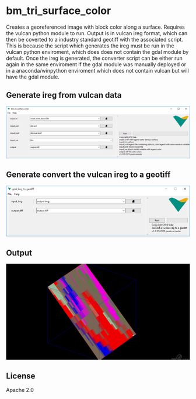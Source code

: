 # bm_tri_surface_color
Creates a georeferenced image with block color along a surface.
Requires the vulcan python module to run.
Output is in vulcan ireg format, which can then be coverted to a industry standard geotiff with the associated script.
This is because the script which generates the ireg must be run in the vulcan python enviroment, which does does not contain the gdal module by default.
Once the ireg is generated, the converter script can be either run again in the same enviroment if the gdal module was manually deployed or in a anaconda/winpython enviroment which does not contain vulcan but will have the gdal module.


## Generate ireg from vulcan data
![screenshot1](https://github.com/pemn/bm_tri_surface_color/blob/master/assets/screenshot1.PNG)

## Generate convert the vulcan ireg to a geotiff
![screenshot2](https://github.com/pemn/bm_tri_surface_color/blob/master/assets/screenshot2.PNG)

## Output
![output](https://github.com/pemn/bm_tri_surface_color/blob/master/assets/dump0001.png)

## License
Apache 2.0
